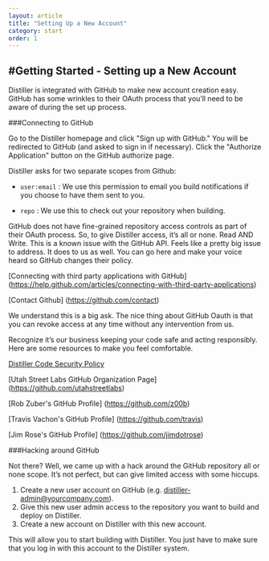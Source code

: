 ```yaml
---
layout: article
title: "Setting Up a New Account"
category: start
order: 1
---
```


#Getting Started - Setting up a New Account
-------

Distiller is integrated with GitHub to make new account creation easy. GitHub has some wrinkles to their OAuth process that you’ll need to be aware of during the set up process.
</br>

###Connecting to GitHub

Go to the Distiller homepage and click "Sign up with GitHub." You will be redirected to GitHub (and asked to sign in if necessary). Click the "Authorize Application" button on the GitHub authorize page.

Distiller asks for two separate scopes from Github:

- <code>user:email</code>  : We use this permission to email you build notifications if you choose to have them sent to you.

- <code>repo</code> : We use this to check out your repository when building.

GitHub does not have fine-grained repository access controls as part of their OAuth process. So, to give Distiller access, it’s all or none. Read AND Write. This is a known issue with the GitHub API. Feels like a pretty big issue to address. It does to us as well. You can go here and make your voice heard so GitHub changes their policy.

[Connecting with third party applications with GitHub] (https://help.github.com/articles/connecting-with-third-party-applications)

[Contact Github] (https://github.com/contact)

We understand this is a big ask. The nice thing about GitHub Oauth is that you can revoke access at any time without any intervention from us.

Recognize it’s our business keeping your code safe and acting responsibly. Here are some resources to make you feel comfortable.

[Distiller Code Security Policy](https://www.distiller.io/security/)

[Utah Street Labs GitHub Organization Page] (https://github.com/utahstreetlabs)

[Rob Zuber's GitHub Profile] (https://github.com/z00b)

[Travis Vachon's GitHub Profile] (https://github.com/travis)

[Jim Rose's GitHub Profile] (https://github.com/jimdotrose)


###Hacking around GitHub

Not there? Well, we came up with a hack around the GitHub repository all or none scope. It’s not perfect, but can give limited access with some hiccups.

1. Create a new user account on GitHub (e.g. distiller-admin@yourcompany.com).
2. Give this new user admin access to the repository you want to build and deploy on Distiller.
3. Create a new account on Distiller with this new account.

This will allow you to start building with Distiller. You just have to make sure that you log in with this account to the Distiller system.
